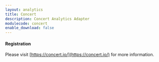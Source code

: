 ```yaml
---
layout: analytics
title: Concert
description: Concert Analytics Adapter
modulecode: concert
enable_download: false
---
```


#### Registration

Please visit [https://concert.io/](https://concert.io/) for more information.
